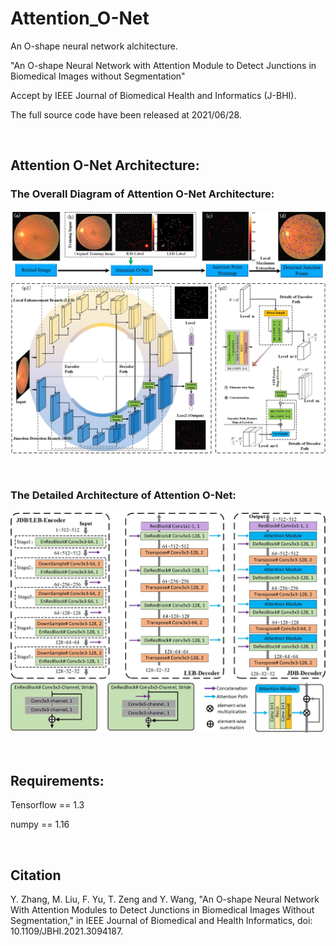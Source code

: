 # Attention_O-Net

An O-shape neural network alchitecture.

"An O-shape Neural Network with Attention Module to Detect Junctions in Biomedical Images without Segmentation"


Accept by IEEE Journal of Biomedical Health and Informatics (J-BHI).

The full source code have been released at 2021/06/28.

<br> 


## Attention O-Net Architecture:
### The Overall Diagram of Attention O-Net Architecture:

![Overall Diagram](https://github.com/zyqhnu/Images_for_Attention_O-Net/blob/main/fig2.jpg)

<br> 

### The Detailed Architecture of Attention O-Net:

![detialed_AONet](https://github.com/zyqhnu/Images_for_Attention_O-Net/blob/main/detialed_A_ONet.jpg)

<br> 


## Requirements:

Tensorflow  == 1.3

numpy == 1.16

<br> 


## Citation

Y. Zhang, M. Liu, F. Yu, T. Zeng and Y. Wang, "An O-shape Neural Network With Attention Modules to Detect Junctions in Biomedical Images Without Segmentation," in IEEE Journal of Biomedical and Health Informatics, doi: 10.1109/JBHI.2021.3094187.
